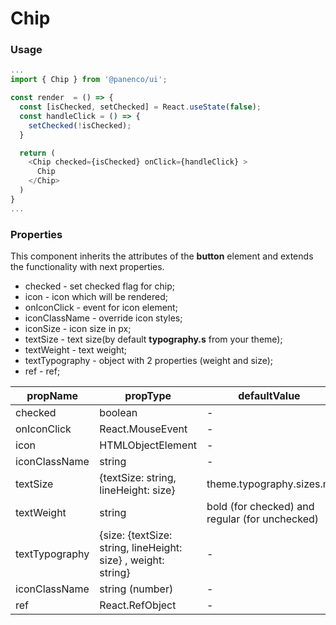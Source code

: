 # Chip

### Usage

```js
...
import { Chip } from '@panenco/ui';

const render  = () => {
  const [isChecked, setChecked] = React.useState(false);
  const handleClick = () => {
    setChecked(!isChecked);
  }

  return (
    <Chip checked={isChecked} onClick={handleClick} >
      Chip
    </Chip>
  )
}
...
```

<!-- STORY -->

### Properties

This component inherits the attributes of the **button** element and extends the functionality with next properties.

- checked - set checked flag for chip;
- icon - icon which will be rendered;
- onIconClick - event for icon element;
- iconClassName - override icon styles;
- iconSize - icon size in px;
- textSize - text size(by default **typography.s** from your theme);
- textWeight - text weight;
- textTypography - object with 2 properties (weight and size);
- ref - ref;

| propName       | propType                                                      | defaultValue                                   | isRequired |
| -------------- | ------------------------------------------------------------- | ---------------------------------------------- | ---------- |
| checked        | boolean                                                       | -                                              | -          |
| onIconClick    | React.MouseEvent                                              | -                                              | -          |
| icon           | HTMLObjectElement                                             | -                                              | -          |
| iconClassName  | string                                                        | -                                              | -          |
| textSize       | {textSize: string, lineHeight: size}                          | theme.typography.sizes.m                       | -          |
| textWeight     | string                                                        | bold (for checked) and regular (for unchecked) | -          |
| textTypography | {size: {textSize: string, lineHeight: size} , weight: string} | -                                              | -          |
| iconClassName  | string (number)                                               | -                                              | -          |
| ref            | React.RefObject                                               | -                                              | -          |
